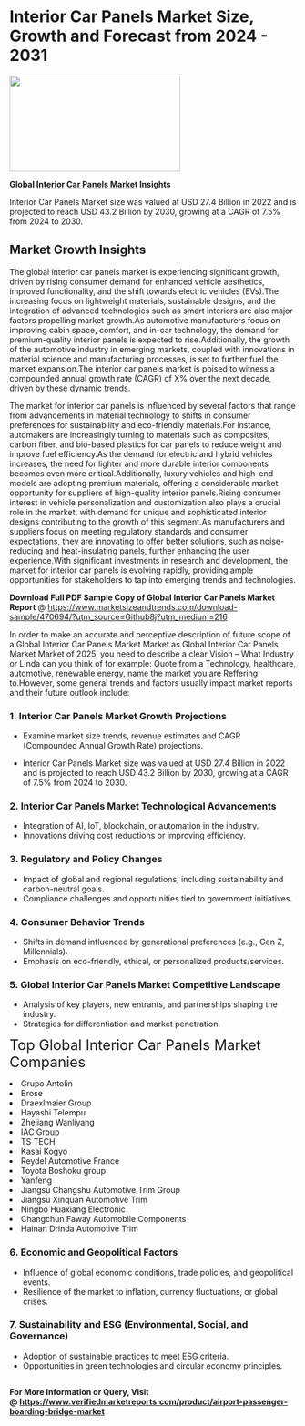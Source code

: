 <H1>Interior Car Panels Market Size, Growth and Forecast from 2024 - 2031</H1><img class="aligncenter size-medium wp-image-584254" src="https://thirdeyenews.in/wp-content/uploads/2024/09/Global-Market-Research-300x168.jpeg" alt="" width="300" height="168" /><p><strong>Global&nbsp;<a href="https://www.marketsizeandtrends.com/download-sample/470694/?utm_source=Github8j?utm_medium=216">Interior Car Panels Market</a> Insights</strong></p><p>Interior Car Panels Market size was valued at USD 27.4 Billion in 2022 and is projected to reach USD 43.2 Billion by 2030, growing at a CAGR of 7.5% from 2024 to 2030.</p><p><h2>Market Growth Insights</h2> <p>The global interior car panels market is experiencing significant growth, driven by rising consumer demand for enhanced vehicle aesthetics, improved functionality, and the shift towards electric vehicles (EVs).The increasing focus on lightweight materials, sustainable designs, and the integration of advanced technologies such as smart interiors are also major factors propelling market growth.As automotive manufacturers focus on improving cabin space, comfort, and in-car technology, the demand for premium-quality interior panels is expected to rise.Additionally, the growth of the automotive industry in emerging markets, coupled with innovations in material science and manufacturing processes, is set to further fuel the market expansion.The interior car panels market is poised to witness a compounded annual growth rate (CAGR) of X% over the next decade, driven by these dynamic trends.</p> <p>The market for interior car panels is influenced by several factors that range from advancements in material technology to shifts in consumer preferences for sustainability and eco-friendly materials.For instance, automakers are increasingly turning to materials such as composites, carbon fiber, and bio-based plastics for car panels to reduce weight and improve fuel efficiency.As the demand for electric and hybrid vehicles increases, the need for lighter and more durable interior components becomes even more critical.Additionally, luxury vehicles and high-end models are adopting premium materials, offering a considerable market opportunity for suppliers of high-quality interior panels.Rising consumer interest in vehicle personalization and customization also plays a crucial role in the market, with demand for unique and sophisticated interior designs contributing to the growth of this segment.As manufacturers and suppliers focus on meeting regulatory standards and consumer expectations, they are innovating to offer better solutions, such as noise-reducing and heat-insulating panels, further enhancing the user experience.With significant investments in research and development, the market for interior car panels is evolving rapidly, providing ample opportunities for stakeholders to tap into emerging trends and technologies.</p> <p><span class=""><strong>Download Full PDF Sample Copy of Global Interior Car Panels Market Report</strong> @ <a href="https://www.marketsizeandtrends.com/download-sample/470694/?utm_source=Github8j?utm_medium=216" target="_blank">https://www.marketsizeandtrends.com/download-sample/470694/?utm_source=Github8j?utm_medium=216</a></span></p><p>In order to make an accurate and perceptive description of future scope of a Global&nbsp;Interior Car Panels Market Market as Global&nbsp;Interior Car Panels Market Market of 2025, you need to describe a clear Vision &ndash; What Industry or Linda can you think of for example: Quote from a Technology, healthcare, automotive, renewable energy, name the market you are Reffering to.However, some general trends and factors usually impact market reports and their future outlook include:</p><h3>1.&nbsp;<strong>Interior Car Panels Market Growth Projections</strong></h3><ul><li>Examine market size trends, revenue estimates and CAGR (Compounded Annual Growth Rate) projections.</li><li><p>Interior Car Panels Market size was valued at USD 27.4 Billion in 2022 and is projected to reach USD 43.2 Billion by 2030, growing at a CAGR of 7.5% from 2024 to 2030.</p></li></ul><h3>2.&nbsp;<strong>Interior Car Panels Market Technological Advancements</strong></h3><ul><li>Integration of AI, IoT, blockchain, or automation in the industry.</li><li>Innovations driving cost reductions or improving efficiency.</li></ul><h3>3.&nbsp;<strong>Regulatory and Policy Changes</strong></h3><ul><li>Impact of global and regional regulations, including sustainability and carbon-neutral goals.</li><li>Compliance challenges and opportunities tied to government initiatives.</li></ul><h3>4.&nbsp;<strong>Consumer Behavior Trends</strong></h3><ul><li>Shifts in demand influenced by generational preferences (e.g., Gen Z, Millennials).</li><li>Emphasis on eco-friendly, ethical, or personalized products/services.</li></ul><h3>5.&nbsp;<strong>Global Interior Car Panels Market Competitive Landscape</strong></h3><ul><li>Analysis of key players, new entrants, and partnerships shaping the industry.</li><li>Strategies for differentiation and market penetration.</li></ul><p data-pm-slice="1 1 []"><span style="color: inherit; font-family: inherit; font-size: 25px;">Top Global Interior Car Panels Market Companies</span></p><div class="" data-test-id=""><p><li>Grupo Antolin</li><li> Brose</li><li> Draexlmaier Group</li><li> Hayashi Telempu</li><li> Zhejiang Wanliyang</li><li> IAC Group</li><li> TS TECH</li><li> Kasai Kogyo</li><li> Reydel Automotive France</li><li> Toyota Boshoku group</li><li> Yanfeng</li><li> Jiangsu Changshu Automotive Trim Group</li><li> Jiangsu Xinquan Automotive Trim</li><li> Ningbo Huaxiang Electronic</li><li> Changchun Faway Automobile Components</li><li> Hainan Drinda Automotive Trim</li></p></div><h3>6.&nbsp;<strong>Economic and Geopolitical Factors</strong></h3><ul><li>Influence of global economic conditions, trade policies, and geopolitical events.</li><li>Resilience of the market to inflation, currency fluctuations, or global crises.</li></ul><h3>7.&nbsp;<strong>Sustainability and ESG (Environmental, Social, and Governance)</strong></h3><ul><li>Adoption of sustainable practices to meet ESG criteria.</li><li>Opportunities in green technologies and circular economy principles.</li></ul><h2><strong style="font-size: 14px;">For More Information or Query, Visit @&nbsp;</strong><a style="background-color: #ffffff; font-size: 14px;" href="https://www.marketsizeandtrends.com/report/interior-car-panels-market/" target="_blank">https://www.verifiedmarketreports.com/product/airport-passenger-boarding-bridge-market</a></h2>